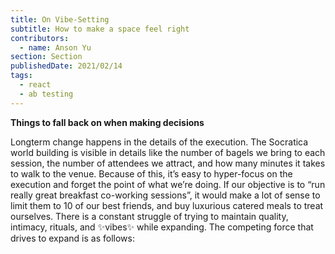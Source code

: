 ```yaml
---
title: On Vibe-Setting
subtitle: How to make a space feel right
contributors:
  - name: Anson Yu
section: Section
publishedDate: 2021/02/14
tags:
  - react
  - ab testing
---
```


**Things to fall back on when making decisions**

Longterm change happens in the details of the execution. The Socratica world building is visible in details like the number of bagels we bring to each session, the number of attendees we attract, and how many minutes it takes to walk to the venue. Because of this, it’s easy to hyper-focus on the execution and forget the point of what we’re doing. If our objective is to “run really great breakfast co-working sessions”, it would make a lot of sense to limit them to 10 of our best friends, and buy luxurious catered meals to treat ourselves. There is a constant struggle of trying to maintain quality, intimacy, rituals, and ✨vibes✨ while expanding. The competing force that drives to expand is as follows:
